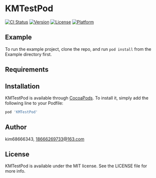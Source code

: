 # KMTestPod

[![CI Status](https://img.shields.io/travis/kim68666343/KMTestPod.svg?style=flat)](https://travis-ci.org/kim68666343/KMTestPod)
[![Version](https://img.shields.io/cocoapods/v/KMTestPod.svg?style=flat)](https://cocoapods.org/pods/KMTestPod)
[![License](https://img.shields.io/cocoapods/l/KMTestPod.svg?style=flat)](https://cocoapods.org/pods/KMTestPod)
[![Platform](https://img.shields.io/cocoapods/p/KMTestPod.svg?style=flat)](https://cocoapods.org/pods/KMTestPod)

## Example

To run the example project, clone the repo, and run `pod install` from the Example directory first.

## Requirements

## Installation

KMTestPod is available through [CocoaPods](https://cocoapods.org). To install
it, simply add the following line to your Podfile:

```ruby
pod 'KMTestPod'
```

## Author

kim68666343, 18666269733@163.com

## License

KMTestPod is available under the MIT license. See the LICENSE file for more info.
